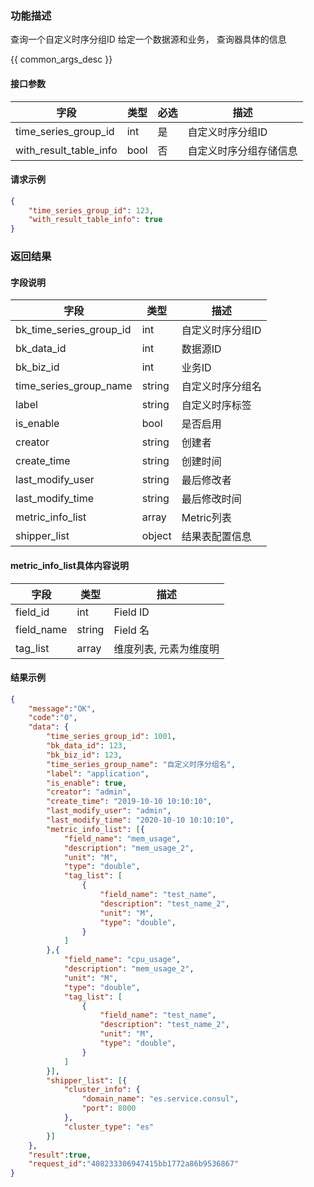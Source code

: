 

### 功能描述

查询一个自定义时序分组ID
给定一个数据源和业务， 查询器具体的信息


{{ common_args_desc }}

#### 接口参数

| 字段           | 类型   | 必选 | 描述        |
| -------------- | ------ | ---- | ----------- |
| time_series_group_id  | int | 是   | 自定义时序分组ID |
| with_result_table_info | bool | 否 | 自定义时序分组存储信息 | 


#### 请求示例

```json
{
	"time_series_group_id": 123,
	"with_result_table_info": true
}
```

### 返回结果

#### 字段说明

| 字段                | 类型   | 描述     |
| ------------------- | ------ | -------- |
| bk\_time_series_group_id | int | 自定义时序分组ID  |
| bk\_data_id | int | 数据源ID |
| bk\_biz_id | int | 业务ID | 
| time_series\_group_name | string | 自定义时序分组名 |
| label | string | 自定义时序标签 | 
| is_enable | bool | 是否启用 | 
| creator | string | 创建者 | 
| create_time | string | 创建时间 | 
| last_modify_user | string | 最后修改者 | 
| last_modify_time | string | 最后修改时间 | 
| metric_info_list | array | Metric列表 |
| shipper_list | object | 结果表配置信息 | 

#### metric_info_list具体内容说明

| 字段                | 类型   | 描述     |
| ------------------- | ------ | -------- |
| field_id | int | Field ID  |
| field_name | string | Field 名 |
| tag_list | array | 维度列表, 元素为维度明 |



#### 结果示例

```json
{
    "message":"OK",
    "code":"0",
    "data": {
    	"time_series_group_id": 1001,
    	"bk_data_id": 123,
    	"bk_biz_id": 123,
    	"time_series_group_name": "自定义时序分组名",
    	"label": "application",
    	"is_enable": true,
    	"creator": "admin",
    	"create_time": "2019-10-10 10:10:10",
    	"last_modify_user": "admin",
    	"last_modify_time": "2020-10-10 10:10:10",
    	"metric_info_list": [{
            "field_name": "mem_usage",
            "description": "mem_usage_2",
            "unit": "M",
            "type": "double",
            "tag_list": [
                {
                    "field_name": "test_name",
                    "description": "test_name_2",
                    "unit": "M",
                    "type": "double",
                }
            ]
        },{
            "field_name": "cpu_usage",
            "description": "mem_usage_2",
            "unit": "M",
            "type": "double",
            "tag_list": [
                {
                    "field_name": "test_name",
                    "description": "test_name_2",
                    "unit": "M",
                    "type": "double",
                }
            ]
        }],
        "shipper_list": [{
            "cluster_info": {
                "domain_name": "es.service.consul",
                "port": 8000
            },
            "cluster_type": "es"
        }]
    },
    "result":true,
    "request_id":"408233306947415bb1772a86b9536867"
}
```
